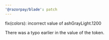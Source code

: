 ```yaml
---
'@razorpay/blade': patch
---
```


fix(colors): incorrect value of ashGrayLight.1200

There was a typo earlier in the value of the token.
